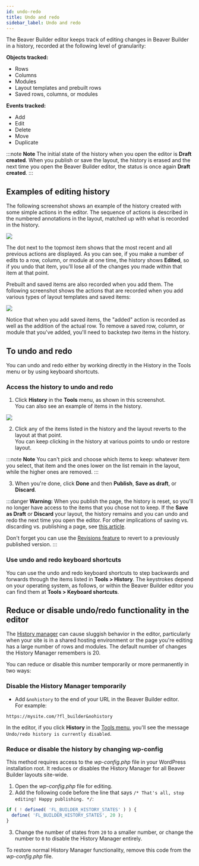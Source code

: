 ```yaml
---
id: undo-redo
title: Undo and redo
sidebar_label: Undo and redo
---
```


The Beaver Builder editor keeps track of editing changes in Beaver Builder in
a history, recorded at the following level of granularity:

**Objects tracked:**

  * Rows
  * Columns
  * Modules
  * Layout templates and prebuilt rows
  * Saved rows, columns, or modules

**Events tracked:**

  * Add
  * Edit
  * Delete
  * Move
  * Duplicate

:::note **Note**
The initial state of the history when you open the editor is **Draft
created**. When you publish or save the layout, the history is erased and the
next time you open the Beaver Builder editor, the status is once again **Draft
created**.
:::

## Examples of editing history

The following screenshot shows an example of the history created with some
simple actions in the editor. The sequence of actions is described in the
numbered annotations in the layout, matched up with what is recorded in the
history.

![](/img/the-basics-undo-repo-1.png)

The dot next to the topmost item shows that the most recent and all previous
actions are displayed. As you can see, if you make a number of edits to a row,
column, or module at one time, the history shows **Edited**, so if you undo
that item, you'll lose all of the changes you made within that item at that
point.

Prebuilt and saved items are also recorded when you add them. The following
screenshot shows the actions that are recorded when you add various types of
layout templates and saved items:

![](/img/the-basics-undo-repo-2.png)

Notice that when you add saved items, the "added" action is recorded as well
as the addition of the actual row. To remove a saved row, column, or module
that you've added, you'll need to backstep *two* items in the history.

## To undo and redo

You can undo and redo either by working directly in the History in the Tools
menu or by using keyboard shortcuts.

### Access the history to undo and redo

1. Click **History** in the **Tools** menu, as shown in this screenshot.   
You can also see an example of items in the history.

![](/img/the-basics-undo-repo-3.png)

2. Click any of the items listed in the history and the layout reverts to the layout at that point.  
You can keep clicking in the history at various points to undo or restore
layout.

:::note **Note**
You can't pick and choose which items to keep: whatever item you
select, that item and the ones lower on the list remain in the layout, while
the higher ones are removed.
:::

3. When you're done, click **Done** and then **Publish**, **Save as draft**, or **Discard**.

:::danger **Warning:**
When you publish the page, the history is reset, so you'll no
longer have access to the items that you chose not to keep. If the **Save as
Draft** or **Discard** your layout, the history remains and you can undo and
redo the next time you open the editor. For other implications of saving vs.
discarding vs. publishing a page, see [this article](/beaver-builder/getting-started/bb-editor-basics/save-publish-discard.md).

Don't forget you can use the [Revisions feature](/beaver-builder/getting-started/bb-editor-basics/tools-menu.md/#revisions) to revert to a previously published version.
:::

### Use undo and redo keyboard shortcuts

You can use the undo and redo keyboard shortcuts to step backwards and
forwards through the items listed in **Tools > History**. The keystrokes
depend on your operating system, as follows, or within the Beaver Builder
editor you can find them at **Tools > Keyboard shortcuts**.

## Reduce or disable undo/redo functionality in the editor
The [History manager](/beaver-builder/getting-started/bb-editor-basics/undo-redo.md) can cause sluggish behavior in the editor, particularly when your site is in a shared hosting environment or the page you're editing has a large number of rows and modules. The default number of changes the History Manager remembers is 20. 

You can reduce or disable this number temporarily or more permanently in two ways:

### Disable the History Manager temporarily

* Add `&nohistory` to the end of your URL in the Beaver Builder editor.  
For example:

```markup
https://mysite.com/?fl_builder&nohistory
```
In the editor, if you click **History** in the [Tools menu](/beaver-builder/getting-started/bb-editor-basics/tools-menu.md), you'll see the message `Undo/redo history is currently disabled`.

### Reduce or disable the history by changing wp-config

This method requires access to the *wp-config.php* file in your WordPress installation root. It reduces or disables the History Manager for all Beaver Builder layouts site-wide.

1. Open the *wp-config.php* file for editing.
2. Add the following code before the line that says `/* That's all, stop editing! Happy publishing. */`:  
```php
if ( ! defined( 'FL_BUILDER_HISTORY_STATES' ) ) {
  define( 'FL_BUILDER_HISTORY_STATES', 20 );
}
```
3. Change the number of states from `20` to a smaller number, or change the number to `0` to disable the History Manager entirely.

To restore normal History Manager functionality, remove this code from the *wp-config.php* file.
